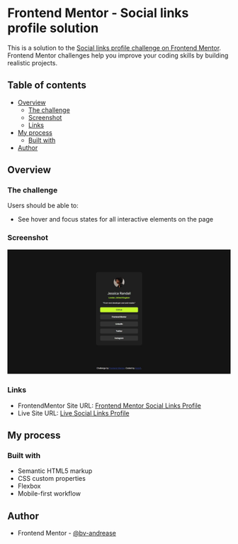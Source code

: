 # Frontend Mentor - Social links profile solution

This is a solution to the [Social links profile challenge on Frontend Mentor](https://www.frontendmentor.io/challenges/social-links-profile-UG32l9m6dQ). Frontend Mentor challenges help you improve your coding skills by building realistic projects. 

## Table of contents

- [Overview](#overview)
  - [The challenge](#the-challenge)
  - [Screenshot](#screenshot)
  - [Links](#links)
- [My process](#my-process)
  - [Built with](#built-with)
- [Author](#author)

## Overview

### The challenge

Users should be able to:

- See hover and focus states for all interactive elements on the page

### Screenshot

![](./screenshot.jpg)

### Links

- FrontendMentor Site URL: [Frontend Mentor Social Links Profile](https://www.frontendmentor.io/solutions/social-links-profile-using-html-css-3FGP2lf_gA)
- Live Site URL: [Live Social Links Profile](https://radiant-blini-3eafef.netlify.app/social-links-profile/)

## My process

### Built with

- Semantic HTML5 markup
- CSS custom properties
- Flexbox
- Mobile-first workflow

## Author

- Frontend Mentor - [@bv-andrease](https://www.frontendmentor.io/profile/bv-andrease)
